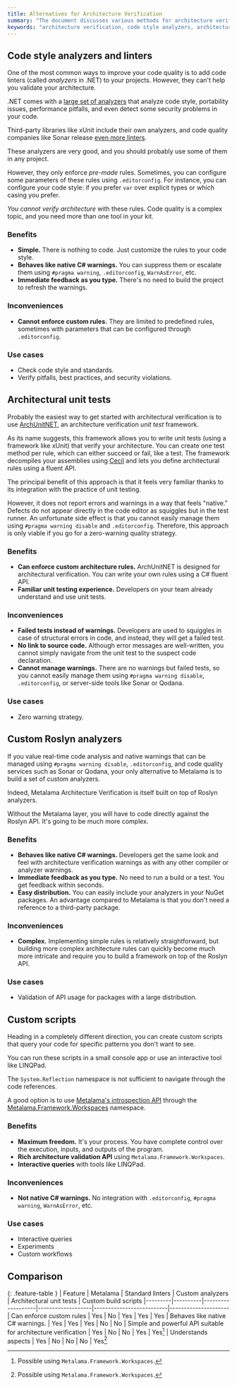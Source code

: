 ```yaml
---
title: Alternatives for Architecture Verification
summary: "The document discusses various methods for architecture verification, including code style analyzers, architectural unit tests, custom Roslyn analyzers, and custom scripts."
keywords: "architecture verification, code style analyzers, architectural unit tests, Roslyn analyzers, custom scripts, .NET, custom architecture rules, native warnings, real-time code analysis, alternatives"
---
```


## Code style analyzers and linters

One of the most common ways to improve your code quality is to add code linters (called _analyzers_ in .NET) to your
projects. However, they can't help you validate your architecture.

.NET comes with a [large set of analyzers](https://learn.microsoft.com/en-us/dotnet/fundamentals/code-analysis/overview)
that analyze code style, portability issues, performance pitfalls, and even detect some security problems in your code.

Third-party libraries like xUnit include their own analyzers, and code quality companies like Sonar
release [even more linters](https://www.nuget.org/packages/SonarAnalyzer.CSharp/).

These analyzers are very good, and you should probably use some of them in any project.

However, they only enforce _pre-made_ rules. Sometimes, you can configure some parameters of these rules using
`.editorconfig`. For instance, you can configure your code style: if you prefer `var` over explicit types or which
casing you prefer.

_You cannot verify architecture_ with these rules. Code quality is a complex topic, and you need more than one tool in
your kit.

<div class="row benefits">
<div class="col" markdown="block">

### Benefits

- **Simple.** There is nothing to code. Just customize the rules to your code style.
- **Behaves like native C# warnings.** You can suppress them or escalate them using `#pragma warning`, `.editorconfig`,
  `WarnAsError`, etc.
- **Immediate feedback as you type.** There's no need to build the project to refresh the warnings.

</div>
<div class="col"  markdown="block">

### Inconveniences

- **Cannot enforce custom rules.** They are limited to predefined rules, sometimes with parameters that can be
  configured through `.editorconfig`.

</div>
<div class="col"  markdown="block">

### Use cases

- Check code style and standards.
- Verify pitfalls, best practices, and security violations.

</div>
</div>

## Architectural unit tests

Probably the easiest way to get started with architectural verification is to
use [ArchUnitNET](https://github.com/TNG/ArchUnitNET), an architecture verification _unit test_ framework.

As its name suggests, this framework allows you to write unit tests (using a framework like xUnit) that verify your
architecture. You can create one test method per rule, which can either succeed or fail, like a test. The framework
decompiles your assemblies using [Cecil](https://github.com/jbevain/cecil) and lets you define architectural rules using
a fluent API.

The principal benefit of this approach is that it feels very familiar thanks to its integration with the practice of
unit testing.

However, it does not report errors and warnings in a way that feels "native." Defects do not appear directly in the code
editor as squiggles but in the test runner. An unfortunate side effect is that you cannot easily manage them using
`#pragma warning disable` and `.editorconfig`. Therefore, this approach is only viable if you go for a zero-warning
quality strategy.

<div class="row benefits">
<div class="col"  markdown="block">

### Benefits

- **Can enforce custom architecture rules.** ArchUnitNET is designed for architectural verification. You can write your
  own rules using a C# fluent API.
- **Familiar unit testing experience.** Developers on your team already understand and use unit tests.

</div>
<div class="col"  markdown="block">

### Inconveniences

- **Failed tests instead of warnings.** Developers are used to squiggles in case of structural errors in code, and
  instead, they will get a failed test.
- **No link to source code.** Although error messages are well-written, you cannot simply navigate from the unit test to
  the suspect code declaration.
- **Cannot manage warnings.** There are no warnings but failed tests, so you cannot easily manage them using
  `#pragma warning disable`, `.editorconfig`, or server-side tools like Sonar or Qodana.

</div>
<div class="col"  markdown="block">

### Use cases

- Zero warning strategy.

</div>
</div>

## Custom Roslyn analyzers

If you value real-time code analysis and native warnings that can be managed using `#pragma warning disable`,
`.editorconfig`, and code quality services such as Sonar or Qodana, your only alternative to Metalama is to build a set
of custom analyzers.

Indeed, Metalama Architecture Verification is itself built on top of Roslyn analyzers.

Without the Metalama layer, you will have to code directly against the Roslyn API. It's going to be much more complex.

<div class="row benefits">
<div class="col" markdown="block">

### Benefits

- **Behaves like native C# warnings.** Developers get the same look and feel with architecture verification warnings as
  with any other compiler or analyzer warnings.
- **Immediate feedback as you type.** No need to run a build or a test. You get feedback within seconds.
- **Easy distribution.** You can easily include your analyzers in your NuGet packages. An advantage compared to Metalama
  is that you don't need a reference to a third-party package.

</div>
<div class="col"  markdown="block">

### Inconveniences

- **Complex.** Implementing simple rules is relatively straightforward, but building more complex architecture rules can
  quickly become much more intricate and require you to build a framework on top of the Roslyn API.

</div>
<div class="col"  markdown="block">

### Use cases

- Validation of API usage for packages with a large distribution.

</div>
</div>

## Custom scripts

Heading in a completely different direction, you can create custom scripts that query your code for specific patterns
you don't want to see.

You can run these scripts in a small console app or use an interactive tool like LINQPad.

The `System.Reflection` namespace is not sufficient to navigate through the code references.

A good option is to
use [Metalama's introspection API](https://doc.postsharp.net/metalama/preview/conceptual/introspection/linqpad) through
the [Metalama.Framework.Workspaces]() namespace.

<div class="row benefits">
<div class="col"  markdown="block">

### Benefits

- **Maximum freedom.** It's your process. You have complete control over the execution, inputs, and outputs of the
  program.
- **Rich architecture validation API** using `Metalama.Framework.Workspaces`.
- **Interactive queries** with tools like LINQPad.

</div>
<div class="col"  markdown="block">

### Inconveniences

- **Not native C# warnings.** No integration with `.editorconfig`, `#pragma warning`, `WarnAsError`, etc.

</div>
<div class="col"  markdown="block">

### Use cases

- Interactive queries
- Experiments
- Custom workflows

</div>
</div>

## Comparison

{: .feature-table }
| Feature | Metalama | Standard linters | Custom analyzers | Architectural unit tests | Custom build scripts
|---------|----------|-------------------|-------------------|--------------------------|---------------------
| Can enforce custom rules | Yes | No | Yes | Yes | Yes
| Behaves like native C# warnings. | Yes | Yes | Yes | No | No
| Simple and powerful API suitable for architecture verification | Yes | No | No | Yes | Yes[^1]
| Understands aspects | Yes | No | No | No | Yes[^1]

[^1]: Possible using `Metalama.Framework.Workspaces`.


